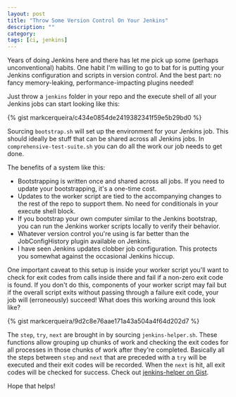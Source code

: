 ```yaml
---
layout: post
title: "Throw Some Version Control On Your Jenkins"
description: ""
category: 
tags: [ci, jenkins]
---
```


Years of doing Jenkins here and there has let me pick up some (perhaps unconventional) habits. One habit I'm willing to go to bat for is putting your Jenkins configuration and scripts in version control. And the best part: no fancy memory-leaking, performance-impacting plugins needed!

Just throw a `jenkins` folder in your repo and the execute shell of all your Jenkins jobs can start looking like this:

{% gist markcerqueira/c434e0854de2419382341f59e5b29bd0 %}

Sourcing `bootstrap.sh` will set up the environment for your Jenkins job. This should ideally be stuff that can be shared across all Jenkins jobs. In `comprehensive-test-suite.sh` you can do all the work our job needs to get done.

The benefits of a system like this:

* Bootstrapping is written once and shared across all jobs. If you need to update your bootstrapping, it's a one-time cost.
* Updates to the worker script are tied to the accompanying changes to the rest of the repo to support them. No need for conditionals in your execute shell block.
* If you bootstrap your own computer similar to the Jenkins bootstrap, you can run the Jenkins worker scripts locally to verify their behavior.
* Whatever version control you're using is far better than the JobConfigHistory plugin available on Jenkins.
* I have seen Jenkins updates clobber job configuration. This protects you somewhat against the occasional Jenkins hiccup.

One important caveat to this setup is inside your worker script you'll want to check for exit codes from calls inside there and fail if a non-zero exit code is found. If you don't do this, components of your worker script may fail but if the overall script exits without passing through a failure exit code, your job will (erroneously) succeed! What does this working around this look like?

{% gist markcerqueira/9d2c8e76aae171a43a504a4f64d202d7 %}

The `step`, `try`, `next` are brought in by sourcing `jenkins-helper.sh`. These functions allow grouping up chunks of work and checking the exit codes for all processes in those chunks of work after they're completed. Basically all the steps between `step` and `next` that are preceded with a `try` will be executed and their exit codes will be recorded. When the `next` is hit, all exit codes will be checked for success. Check out [jenkins-helper on Gist][1].

Hope that helps!

[1]: https://gist.github.com/markcerqueira/ff08867b3ad75e0c61d06a6ee28ef641
